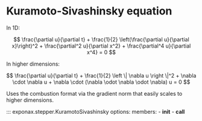 # Kuramoto-Sivashinsky equation

In 1D:

$$ \frac{\partial u}{\partial t} + \frac{1}{2} \left(\frac{\partial u}{\partial x}\right)^2 + \frac{\partial^2 u}{\partial x^2} + \frac{\partial^4 u}{\partial x^4} = 0 $$

In higher dimensions:

$$ \frac{\partial u}{\partial t} + \frac{1}{2} \left \| \nabla u \right \|^2 + \nabla \cdot \nabla u + \nabla \cdot (\nabla \odot \nabla \odot \nabla) u = 0 $$

Uses the combustion format via the gradient norm that easily scales to higher dimensions.

::: exponax.stepper.KuramotoSivashinsky
    options:
        members:
            - __init__
            - __call__